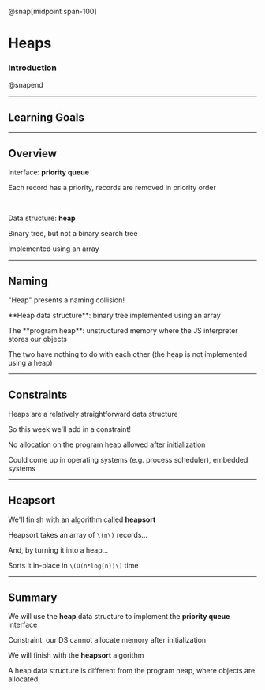 @snap[midpoint span-100]

# Heaps

### Introduction

@snapend

---

## Learning Goals

---

## Overview

Interface: **priority queue**

<p class="small">Each record has a priority, records are removed in priority order</p>

<br>

Data structure: **heap**

<p class="small">Binary tree, but not a binary search tree</p>

<p class="small">Implemented using an array</p>

---

## Naming

"Heap" presents a naming collision!

<p class="fragment">**Heap data structure**: binary tree implemented using an array</p>

<p class="fragment">The **program heap**: unstructured memory where the JS interpreter stores our objects</p>

<p class="small fragment">The two have nothing to do with each other (the heap is not implemented using a heap)</p>

---

## Constraints

Heaps are a relatively straightforward data structure

<p class="small">So this week we'll add in a constraint!</p>

<div class="fragment">
<p>No allocation on the program heap allowed after initialization</p>
<p class="small">Could come up in operating systems (e.g. process scheduler), embedded systems</p>
</div>

---

## Heapsort

We'll finish with an algorithm called **heapsort**

Heapsort takes an array of `\(n\)` records...

And, by turning it into a heap...

Sorts it in-place in `\(O(n*log(n))\)` time 

---

## Summary

We will use the **heap** data structure to implement the **priority queue** interface

Constraint: our DS cannot allocate memory after initialization

We will finish with the **heapsort** algorithm

A heap data structure is different from the program heap, where objects are allocated
